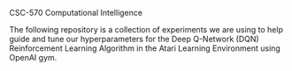 CSC-570 Computational Intelligence

The following repository is a collection of experiments we are using to help guide and tune our hyperparameters for the Deep Q-Network (DQN) Reinforcement Learning Algorithm in the Atari Learning Environment using OpenAI gym. 

